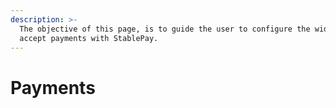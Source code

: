 ```yaml
---
description: >-
  The objective of this page, is to guide the user to configure the widget for
  accept payments with StablePay.
---
```


# Payments


